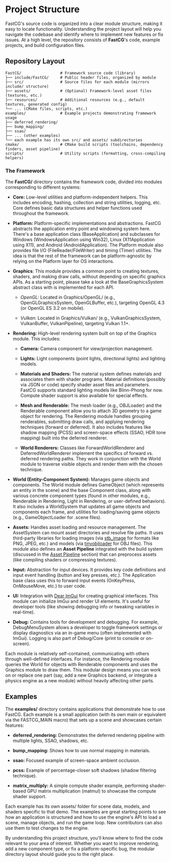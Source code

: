 Project Structure
=================

FastCG's source code is organized into a clear module structure, making it easy to locate functionality. Understanding the project layout will help you navigate the codebase and identify where to implement new features or fix issues. At a high level, the repository consists of **FastCG**'s code, example projects, and build configuration files.

Repository Layout
-----------------

```
FastCG/                 # Framework source code (library)  
├── include/FastCG/     # Public header files, organized by module  
├── src/                # Source files for each module (mirrors include/ structure)  
├── assets/             # (Optional) Framework-level asset files (textures, etc.)  
├── resources/          # Additional resources (e.g., default textures, generated config)  
└── ... (CMake files, scripts, etc.)  
examples/               # Example projects demonstrating framework usage  
├── deferred_rendering/   
├── bump_mapping/  
├── ssao/  
├── ... (other examples)  
└── each example has its own src/ and assets/ subdirectories  
cmake/                  # CMake build scripts (toolchains, dependency finders, asset pipeline)  
scripts/                # Utility scripts (formatting, cross-compiling helpers)   
```

### The Framework

The **FastCG/** directory contains the framework code, divided into modules corresponding to different systems:

*   **Core:** Low-level utilities and platform-independent helpers. This includes encoding, hashing, collection and string utilities, logging, etc. Core defines basic data structures and helper functions used throughout the framework.
    
*   **Platform:** Platform-specific implementations and abstractions. FastCG abstracts the application entry point and windowing system here. There's a base application class (BaseApplication) and subclasses for Windows (WindowsApplication using Win32), Linux (X11Application using X11), and Android (AndroidApplication). The Platform module also provides file I/O (FileReader/FileWriter) and timing (Timer) utilities. The idea is that the rest of the framework can be platform-agnostic by relying on the Platform layer for OS interactions.
    
*   **Graphics**: This module provides a common point to creating textures, shaders, and making draw calls, without depending on specific graphics APIs. As a starting point, please take a look at the BaseGraphicsSystem abstract class with is implemented for each API.
    
    *   _OpenGL:_ Located in Graphics/OpenGL/ (e.g., OpenGLGraphicsSystem, OpenGLBuffer, etc.), targeting OpenGL 4.3 (or OpenGL ES 3.2 on mobile).
        
    *   _Vulkan:_ Located in Graphics/Vulkan/ (e.g., VulkanGraphicsSystem, VulkanBuffer, VulkanPipeline), targeting Vulkan 1.1+.
        
*   **Rendering:** High-level rendering system built on top of the Graphics module. This includes:
    
    *   **Camera:** Camera component for view/projection management.
        
    *   **Lights:** Light components (point lights, directional lights) and lighting models.
        
    *   **Materials and Shaders:** The material system defines materials and associates them with shader programs. Material definitions (possibly via JSON or code) specify shader asset files and parameters. FastCG supports standard lighting models like Blinn-Phong for now. Compute shader support is also available for special effects.
        
    *   **Mesh and Renderable:** The mesh loader (e.g., OBJLoader) and the Renderable component allow you to attach 3D geometry to a game object for rendering. The Rendering module handles grouping renderables, submitting draw calls, and applying rendering techniques (forward or deferred). It also includes features like shadow mapping (PCSS) and screen-space effects (SSAO, HDR tone mapping) built into the deferred renderer.
        
    *   **World Renderers:** Classes like ForwardWorldRenderer and DeferredWorldRenderer implement the specifics of forward vs. deferred rendering paths. They work in conjunction with the World module to traverse visible objects and render them with the chosen technique.
        
*   **World (Entity-Component System):** Manages game objects and components. The World module defines GameObject (which represents an entity in the scene) and the base Component class, along with various concrete component types (found in other modules, e.g., Renderable in Rendering, Light in Rendering, or user-defined behaviors). It also includes a WorldSystem that updates all game objects and components each frame, and utilities for loading/saving game objects (e.g., GameObjectLoader for .scene files).
    
*   **Assets:** Handles asset loading and resource management. The AssetSystem can mount asset directories and resolve file paths. It uses third-party libraries for loading images (via [stb_image](https://github.com/nothings/stb) for formats like PNG, JPEG, etc.) and models (via [tinyobjloader](https://github.com/tinyobjloader/tinyobjloader) for OBJ files). This module also defines an **Asset Pipeline** integrated with the build system (discussed in the [Asset Pipeline](./asset_pipeline.md) section) that can preprocess assets (like compiling shaders or compressing textures).
    
*   **Input:** Abstraction for input devices. It provides key code definitions and input event handling (button and key presses, etc.). The Application base class uses this to forward input events (OnKeyPress, OnMouseMove, etc.) to user code.
    
*   **UI:** Integration with [Dear ImGui](https://github.com/ocornut/imgui) for creating graphical interfaces. This module can initialize ImGui and render UI elements. It's useful for developer tools (like showing debugging info or tweaking variables in real-time).
    
*   **Debug:** Contains tools for development and debugging. For example, DebugMenuSystem allows a developer to toggle framework settings or display diagnostics via an in-game menu (often implemented with ImGui). Logging is also part of Debug/Core (print to console or on-screen).
    

Each module is relatively self-contained, communicating with others through well-defined interfaces. For instance, the Rendering module queries the World for objects with Renderable components and uses the Graphics module to draw them. This modular design means you can work on or replace one part (say, add a new Graphics backend, or integrate a physics engine as a new module) without heavily affecting other parts.

Examples
--------

The **examples/** directory contains applications that demonstrate how to use FastCG. Each example is a small application (with its own main or equivalent via the FASTCG\_MAIN macro) that sets up a scene and showcases certain features:

*   **deferred\_rendering:** Demonstrates the deferred rendering pipeline with multiple lights, SSAO, shadows, etc.
    
*   **bump\_mapping:** Shows how to use normal mapping in materials.
    
*   **ssao:** Focused example of screen-space ambient occlusion.
    
*   **pcss:** Example of percentage-closer soft shadows (shadow filtering technique).
    
*   **matrix\_multiply:** A simple compute shader example, performing shader-based GPU matrix multiplication (matmul) to showcase the compute shader support.
    
Each example has its own assets/ folder for scene data, models, and shaders specific to that demo. The examples are great starting points to see how an application is structured and how to use the engine's API to load a scene, manage objects, and run the game loop. New contributors can also use them to test changes to the engine.

By understanding this project structure, you'll know where to find the code relevant to your area of interest. Whether you want to improve rendering, add a new component type, or fix a platform-specific bug, the modular directory layout should guide you to the right place.
